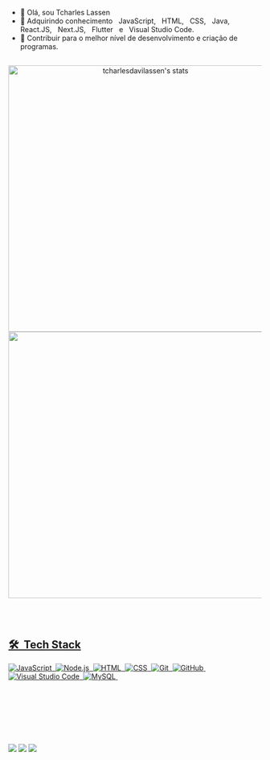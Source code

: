 - 👋 Olá, sou Tcharles Lassen
- 🌱 Adquirindo conhecimento &nbsp; JavaScript, &nbsp; HTML, &nbsp; CSS, &nbsp; Java, &nbsp; React.JS, &nbsp; Next.JS, &nbsp; Flutter &nbsp; e &nbsp; Visual Studio Code.
- 💞️ Contribuir para o melhor nível de desenvolvimento e criação de programas. 

##

<p align="center">
  <a href="https://github.com/TcharlesDaviLassen">
    
  <img width="530em" src="https://github-readme-stats.vercel.app/api?username=TcharlesDaviLassen&show_icons=true&theme=vision-friendly-dark" alt="tcharlesdavilassen's stats"/>
<!--     <img width="530em" src="https://github-readme-stats.vercel.app/api/top-langs/?username=TcharlesDaviLassen&layout=compact&theme=vision-friendly-dark"/>  -->
      <img width="530em" src="https://github-readme-stats.vercel.app/api/top-langs/?username=TcharlesDaviLassen&layout=compact&langs_count=6&theme=vision-friendly-dark"/>
 </p>
    
<br><br>
    
## 🛠 &nbsp;Tech Stack 
    

<!-- ![Java](https://img.shields.io/badge/-Java-05122A?style=flat&logo=java)&nbsp; -->
<!-- ![React](https://img.shields.io/badge/-React.js-05122A?style=flat&logo=react)&nbsp; -->
<!-- ![Next.JS](https://img.shields.io/badge/-Next.js-05122A?style=flat&logo=next.js)&nbsp; -->
<!-- ![Flutter](https://img.shields.io/badge/-Flutter-05122A?style=flat&logo=flutter)&nbsp; -->
![JavaScript](https://img.shields.io/badge/-JavaScript-05122A?style=flat&logo=javascript)&nbsp;
![Node.js](https://img.shields.io/badge/-Node.js-05122A?style=flat&logo=node.js)&nbsp;
![HTML](https://img.shields.io/badge/-HTML-05122A?style=flat&logo=HTML5)&nbsp;
![CSS](https://img.shields.io/badge/-CSS-05122A?style=flat&logo=CSS3&logoColor=1572B6)&nbsp;
![Git](https://img.shields.io/badge/-Git-05122A?style=flat&logo=git)&nbsp;
![GitHub](https://img.shields.io/badge/-GitHub-05122A?style=flat&logo=github)&nbsp;
![Visual Studio Code](https://img.shields.io/badge/-Visual%20Studio%20Code-05122A?style=flat&logo=visual-studio-code&logoColor=007ACC)&nbsp;
![MySQL](https://img.shields.io/badge/-mysql-05122A?style=flat&logo=mysql)&nbsp;


<br><br>

<!-- <div style="display : inline_block"><br>
  <img align="center" alt="TcharlesDaviLassen-Js" height="30" width="40" src="https://raw.githubusercontent.com/devicons/devicon/master/icons/javascript/javascript-plain.svg">
    <img align="center" alt="TcharlesDaviLassen-HTML" height="30" width="40" src="https://raw.githubusercontent.com/devicons/devicon/master/icons/html5/html5-original.svg">
     <img align="center" alt="TcharlesDaviLassen-CSS" height="30" width="40" src="https://raw.githubusercontent.com/devicons/devicon/master/icons/css3/css3-original.svg">
     <img align="center" alt="TcharlesDaviLassen-JAVA" height="30" width="40" src="https://raw.githubusercontent.com/devicons/devicon/master/icons/java/java-original.svg">
  <img align="center" alt="TcharlesDaviLassen-MYSQL" height="30" width="40" src="https://raw.githubusercontent.com/devicons/devicon/master/icons/mysql/mysql-original.svg">
  <img align="center" alt="TcharlesDaviLassen-GIT" height="30" width="40" src="https://raw.githubusercontent.com/devicons/devicon/master/icons/git/git-original.svg">
</div> -->

<br><br>
    
##
  
<div>
  <a href="https://instagram.com/tcharlesdavi" target="_blank"><img src="https://img.shields.io/badge/-Instagram-%23E4405F?style=for-the-badge&logo=instagram&logoColor=white" target="_blank"></a>
  <a href="https://www.linkedin.com/in/tcharles-lassen-5408a0140/" target="_blank"><img src="https://img.shields.io/badge/-LinkedIn-%230077B5?style=for-the-badge&logo=linkedin&logoColor=white" target="_blank"></a> 
   <a href = "mailto:contatotcharlesdavilassen@gmail.com"><img src="https://img.shields.io/badge/-Gmail-%23333?style=for-the-badge&logo=gmail&logoColor=white" target="_blank"></a>
</div>
  
<!---
TcharlesDaviLassen/TcharlesDaviLassen is a ✨ special ✨ repository because its `README.md` (this file) appears on your GitHub profile.
You can click the Preview link to take a look at your changes.
--->
